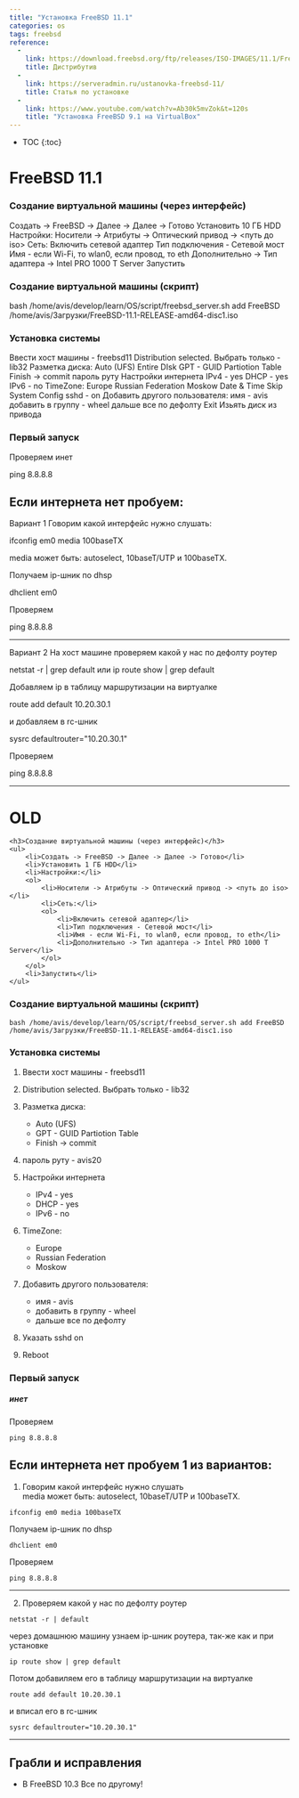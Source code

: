 ```yaml
---
title: "Установка FreeBSD 11.1"
categories: os
tags: freebsd
reference:
  -
    link: https://download.freebsd.org/ftp/releases/ISO-IMAGES/11.1/FreeBSD-11.1-RELEASE-amd64-disc1.iso
    title: Дистрибутив
  -
    link: https://serveradmin.ru/ustanovka-freebsd-11/
    title: Статья по установке
  -
    link: https://www.youtube.com/watch?v=Ab30k5mvZok&t=120s
    title: "Установка FreeBSD 9.1 на VirtualBox"
---
```


* TOC 
{:toc}

# FreeBSD 11.1

### Создание виртуальной машины (через интерфейс)

Создать -> FreeBSD -> Далее -> Далее -> Готово
Установить 10 ГБ HDD
Настройки:
Носители -> Атрибуты -> Оптический привод -> <путь до iso>
Сеть:
Включить сетевой адаптер
Тип подключения - Сетевой мост
Имя - еcли Wi-Fi, то wlan0, если провод, то eth
Дополнительно -> Тип адаптера -> Intel PRO 1000 T Server
Запустить

### Создание виртуальной машины (скрипт)

bash /home/avis/develop/learn/OS/script/freebsd_server.sh add FreeBSD /home/avis/Загрузки/FreeBSD-11.1-RELEASE-amd64-disc1.iso

### Установка системы
Ввести хост машины - freebsd11
Distribution selected. Выбрать только - lib32
Разметка диска:
Auto (UFS)
Entire DIsk
GPT - GUID Partiotion Table
Finish -> commit
пароль руту
Настройки интернета
IPv4 - yes
DHCP - yes
IPv6 - no
TimeZone:
Europe
Russian Federation
Moskow
Date & Time
Skip
System Config
sshd - on
Добавить другого пользователя:
имя - avis
добавить в группу - wheel
дальше все по дефолту
Exit
Изьять диск из привода

### Первый запуск

Проверяем инет

ping 8.8.8.8

Если интернета нет пробуем:
------------------------------------------------------------------

Вариант 1
Говорим какой интерфейс нужно слушать:

ifconfig em0 media 100baseTX

media может быть: autoselect, 10baseT/UTP и 100baseTX.

Получаем ip-шник по dhsp

dhclient em0

Проверяем

ping 8.8.8.8

------------------------------------------------------------------

Вариант 2
На хост машине проверяем какой у нас по дефолту роутер

netstat -r | grep default
или
ip route show | grep default

Добавляем ip в таблицу маршрутизации на виртуалке

route add default 10.20.30.1

и добавляем в rc-шник

sysrc defaultrouter="10.20.30.1"

Проверяем

ping 8.8.8.8

------------------------------------------------------------------



# OLD


    <h3>Создание виртуальной машины (через интерфейс)</h3>
    <ul>
        <li>Создать -> FreeBSD -> Далее -> Далее -> Готово</li>
        <li>Установить 1 ГБ HDD</li>
        <li>Настройки:</li>
        <ol>
            <li>Носители -> Атрибуты -> Оптический привод -> <путь до iso></li>
            <li>Сеть:</li>
            <ol>
                <li>Включить сетевой адаптер</li>
                <li>Тип подключения - Сетевой мост</li>
                <li>Имя - еcли Wi-Fi, то wlan0, если провод, то eth</li>
                <li>Дополнительно -> Тип адаптера -> Intel PRO 1000 T Server</li>
            </ol>
        </ol>
        <li>Запустить</li>
    </ul>

### Создание виртуальной машины (скрипт)
```
bash /home/avis/develop/learn/OS/script/freebsd_server.sh add FreeBSD /home/avis/Загрузки/FreeBSD-11.1-RELEASE-amd64-disc1.iso
```

    
</body>
</html>



### Установка системы
1. Ввести хост машины - freebsd11
2. Distribution selected. Выбрать только - lib32
3. Разметка диска:
    * Auto (UFS)
    * GPT - GUID Partiotion Table
    * Finish -> commit

4. пароль руту - avis20
5. Настройки интернета
    * IPv4 - yes
    * DHCP - yes
    * IPv6 - no

6. TimeZone:
    * Europe
    * Russian Federation
    * Moskow

8. Добавить другого пользователя:  
    * имя - avis
    * добавить в группу - wheel
    * дальше все по дефолту

9. Указать sshd on
10. Reboot

### Первый запуск

##### инет

Проверяем
```
ping 8.8.8.8

```

Если интернета нет пробуем 1 из вариантов:
------------------------------------------------------------------

1. Говорим какой интерфейс нужно слушать  
media может быть: autoselect, 10baseT/UTP и 100baseTX.
```
ifconfig em0 media 100baseTX 
```

Получаем ip-шник по dhsp
```
dhclient em0
```

Проверяем
```
ping 8.8.8.8
```
------------------------------------------------------------------

2. Проверяем какой у нас по дефолту роутер
```
netstat -r | default
```
через домашнюю машину узнаем ip-шник роутера, так-же как и при установке
```
ip route show | grep default
```
Потом добавиляем его в таблицу маршрутизации на виртуалке
```
route add default 10.20.30.1
```
и вписал его в rc-шник
```
sysrc defaultrouter="10.20.30.1"
```
------------------------------------------------------------------

## Грабли и исправления
* В FreeBSD 10.3 Все по другому!

